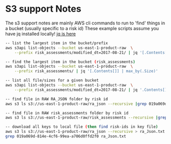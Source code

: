 # S3 support Notes

The s3 support notes are mainly AWS cli commands to run to 'find' things in a bucket (usually specific to a risk id)
These example scripts assume you have jq installed locally! [jq is here](https://stedolan.github.io/jq/)

```bash
-- list the largest item in the bucket/prefix
aws s3api list-objects --bucket us-east-1-product-raw  \
	--prefix risk_assessments/modified_dt=2017-08-21/ | jq '[.Contents[]] | max_by(.Size)'

-- find the largest item in the bucket (risk_assessments)
aws s3api list-objects --bucket us-east-1-product-raw  \
	--prefix risk_assessments/ | jq '[.Contents[]] | max_by(.Size)'

-- list all file/sizes for a given bucket
aws s3api list-objects --bucket us-east-1-product-raw  \
	--prefix risk_assessments/modified_dt=2017-08-21/ | jq '.Contents[] | {key: .Key, size: .Size}'

-- find file in RAW RA_JSON folder by risk id
aws s3 ls s3://us-east-1-product-raw/ra_json --recursive |grep 019a069d-814e-4cf6-99ea-a706d0ffd2f0

-- find file in RAW risk_assessments folder by risk id
aws s3 ls s3://us-east-1-product-raw/risk_assessments --recursive |grep 00cfdf07-5175-463e-a7a3-478c2d432cba

-- download all keys to local file (then find risk-ids in key file)
aws s3 ls s3://us-east-1-product-raw/ra_json --recursive > ra_Json.txt
grep 019a069d-814e-4cf6-99ea-a706d0ffd2f0 ra_Json.txt

```

